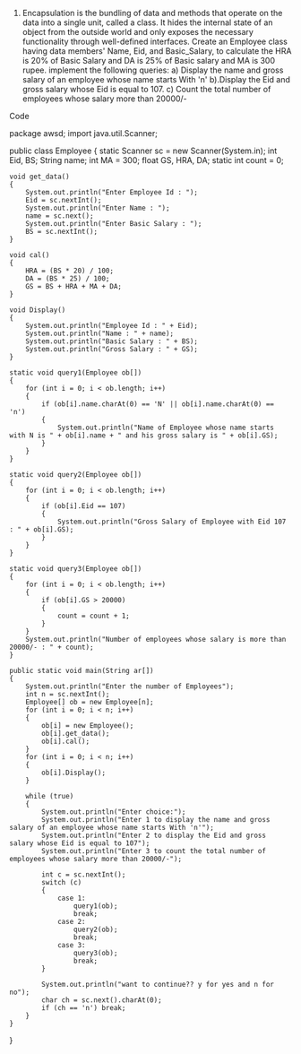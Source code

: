 1.	Encapsulation is the bundling of data and methods that operate on the data into a single unit, called a class. It hides the internal state of an object from the outside world and only exposes the necessary functionality through well-defined interfaces. 
Create an Employee class having data members' Name, Eid, and Basic_Salary, to calculate the HRA is 20% of Basic Salary and DA is 25% of Basic salary and MA is 300 rupee. implement the following queries:
  a) Display the name and gross salary of an employee whose name starts With 'n'
  b).Display the Eid and gross salary whose Eid is equal to 107.
  c)  Count the total number of employees whose salary more than 20000/-

Code

package awsd;
import java.util.Scanner;

public class Employee 
{
	static Scanner sc = new Scanner(System.in);
	int Eid, BS;
	String name;
	int MA = 300;
	float GS, HRA, DA;
	static int count = 0;
	
	void get_data()
	{
		System.out.println("Enter Employee Id : ");
		Eid = sc.nextInt();
		System.out.println("Enter Name : ");
		name = sc.next();
		System.out.println("Enter Basic Salary : ");
		BS = sc.nextInt();
	}
	
	void cal()
	{
		HRA = (BS * 20) / 100;
		DA = (BS * 25) / 100;
		GS = BS + HRA + MA + DA;
	}
	
	void Display()
	{
		System.out.println("Employee Id : " + Eid);
		System.out.println("Name : " + name);
		System.out.println("Basic Salary : " + BS);
		System.out.println("Gross Salary : " + GS);
	}
	
	static void query1(Employee ob[])
	{
		for (int i = 0; i < ob.length; i++)
		{
			if (ob[i].name.charAt(0) == 'N' || ob[i].name.charAt(0) == 'n')
			{
				System.out.println("Name of Employee whose name starts with N is " + ob[i].name + " and his gross salary is " + ob[i].GS);
			}
		}
	}
	
	static void query2(Employee ob[])
	{
		for (int i = 0; i < ob.length; i++)
		{
			if (ob[i].Eid == 107)
			{
				System.out.println("Gross Salary of Employee with Eid 107 : " + ob[i].GS);
			}
		}
	}
	
	static void query3(Employee ob[])
	{
		for (int i = 0; i < ob.length; i++)
		{
			if (ob[i].GS > 20000)
			{
				count = count + 1;
			}
		}
		System.out.println("Number of employees whose salary is more than 20000/- : " + count);
	}
	
	public static void main(String ar[]) 
	{
		System.out.println("Enter the number of Employees");
		int n = sc.nextInt();
		Employee[] ob = new Employee[n];
		for (int i = 0; i < n; i++)
		{
			ob[i] = new Employee();
			ob[i].get_data();
			ob[i].cal();
		}
		for (int i = 0; i < n; i++)
		{
			ob[i].Display();
		}
		
		while (true)
		{
			System.out.println("Enter choice:");
			System.out.println("Enter 1 to display the name and gross salary of an employee whose name starts With 'n'");
			System.out.println("Enter 2 to display the Eid and gross salary whose Eid is equal to 107");
			System.out.println("Enter 3 to count the total number of employees whose salary more than 20000/-");
			
			int c = sc.nextInt();
			switch (c)
			{
				case 1:
					query1(ob);
					break;
				case 2:
					query2(ob);
					break;
				case 3:
					query3(ob);
					break;
			}
			
			System.out.println("want to continue?? y for yes and n for no");
			char ch = sc.next().charAt(0);
			if (ch == 'n') break;
		}
	}
}

